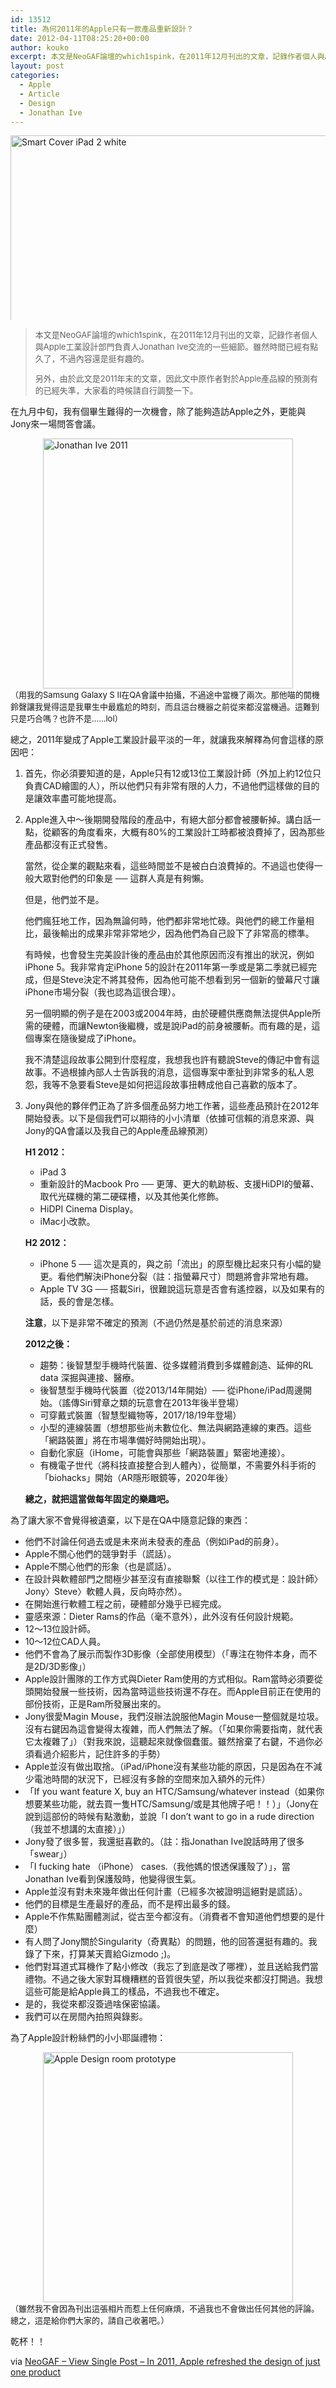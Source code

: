 ```yaml
---
id: 13512
title: 為何2011年的Apple只有一款產品重新設計？
date: 2012-04-11T08:25:20+00:00
author: kouko
excerpt: 本文是NeoGAF論壇的which1spink，在2011年12月刊出的文章，記錄作者個人與Apple工業設計部門負責人Jonathan Ive交流的一些細節。雖然時間已經有點久了，不過內容還是挺有趣的。
layout: post
categories:
  - Apple
  - Article
  - Design
  - Jonathan Ive
---
```

<div style="height: 295px; overflow: hidden;">
  <img style="margin-top: 0px;" title="Smart-Cover-iPad-2-white.jpg" src="/img/2012-04-11-in-2011-apple-refreshed-the-design-of-just-one-product/Smart-Cover-iPad-2-white.jpg" border="0" alt="Smart Cover iPad 2 white" width="525" />
</div>

> <p style="font-size: small;">
>   本文是NeoGAF論壇的which1spink，在2011年12月刊出的文章，記錄作者個人與Apple工業設計部門負責人Jonathan Ive交流的一些細節。雖然時間已經有點久了，不過內容還是挺有趣的。
> </p>
>
> <p style="font-size: small;">
>   另外，由於此文是2011年末的文章，因此文中原作者對於Apple產品線的預測有的已經失準，大家看的時候請自行調整一下。
> </p>


在九月中旬，我有個畢生難得的一次機會，除了能夠造訪Apple之外，更能與Jony來一場問答會議。

<img style="display: block; margin-left: auto; margin-right: auto;" title="Jonathan-Ive-2011.jpg" src="/img/2012-04-11-in-2011-apple-refreshed-the-design-of-just-one-product/Jonathan-Ive-2011.jpg" border="0" alt="Jonathan Ive 2011" width="400" /><span style="font-size: small;">（用我的Samsung Galaxy S II在QA會議中拍攝，不過途中當機了兩次。那他喵的開機鈴聲讓我覺得這是我畢生中最尷尬的時刻，而且這台機器之前從來都沒當機過。這難到只是巧合嗎？也許不是……lol）</span>

總之，2011年變成了Apple工業設計最平淡的一年，就讓我來解釋為何會這樣的原因吧：

1. 首先，你必須要知道的是，Apple只有12或13位工業設計師（外加上約12位只負責CAD繪圖的人），所以他們只有非常有限的人力，不過他們這樣做的目的是讓效率盡可能地提高。
2. Apple進入中～後期開發階段的產品中，有絕大部分都會被腰斬掉。講白話一點，從顧客的角度看來，大概有80%的工業設計工時都被浪費掉了，因為那些產品都沒有正式發售。

   當然，從企業的觀點來看，這些時間並不是被白白浪費掉的。不過這也使得一般大眾對他們的印象是 ── 這群人真是有夠懶。

   但是，他們並不是。

   他們瘋狂地工作，因為無論何時，他們都非常地忙碌。與他們的總工作量相比，最後輸出的成果非常非常地少，因為他們為自己設下了非常高的標準。

   有時候，也會發生完美設計後的產品由於其他原因而沒有推出的狀況，例如iPhone 5。我非常肯定iPhone 5的設計在2011年第一季或是第二季就已經完成，但是Steve決定不將其發佈，因為他可能不想看到另一個新的螢幕尺寸讓iPhone市場分裂（我也認為這很合理）。

   另一個明顯的例子是在2003或2004年時，由於硬體供應商無法提供Apple所需的硬體，而讓Newton後繼機，或是說iPad的前身被腰斬。而有趣的是，這個專案在隨後變成了iPhone。

   我不清楚這段故事公開到什麼程度，我想我也許有聽說Steve的傳記中會有這故事。不過根據內部人士告訴我的消息，這個專案中牽扯到非常多的私人恩怨，我等不急要看Steve是如何把這段故事扭轉成他自己喜歡的版本了。

3. Jony與他的夥伴們正為了許多個產品努力地工作著，這些產品預計在2012年開始發表。以下是個我們可以期待的小小清單（依據可信賴的消息來源、與Jony的QA會議以及我自己的Apple產品線預測）

   **H1 2012：**

   * iPad 3
   * 重新設計的Macbook Pro ── 更薄、更大的軌跡板、支援HiDPI的螢幕、取代光碟機的第二硬碟槽，以及其他美化修飾。
   * HiDPI Cinema Display。
   * iMac小改款。

   **H2 2012：**

   * iPhone 5 ── 這次是真的，與之前「流出」的原型機比起來只有小幅的變更。看他們解決iPhone分裂（註：指螢幕尺寸）問題將會非常地有趣。
   * Apple TV 3G ── 搭載Siri，很難說這玩意是否會有遙控器，以及如果有的話，長的會是怎樣。


   **注意**，以下是非常不確定的預測（不過仍然是基於前述的消息來源）

   **2012之後：**

   * 趨勢：後智慧型手機時代裝置、從多媒體消費到多媒體創造、延伸的RL data 深掘與連接、醫療。
   * 後智慧型手機時代裝置（從2013/14年開始）── 從iPhone/iPad周邊開始。（謠傳Siri臂章之類的玩意會在2013年後半登場）
   * 可穿戴式裝置（智慧型織物等，2017/18/19年登場）
   * 小型的連線裝置（想想那些尚未數位化、無法與網路連線的東西。這些「網路裝置」將在市場準備好時開始出現）。
   * 自動化家庭（iHome，可能會與那些「網路裝置」緊密地連接）。
   * 有機電子世代（將科技直接整合到人體內），從簡單，不需要外科手術的「biohacks」開始（AR隱形眼鏡等，2020年後）

   **總之，就把這當做每年固定的樂趣吧。**

為了讓大家不會覺得被遺棄，以下是在QA中隨意記錄的東西：

  * 他們不討論任何過去或是未來尚未發表的產品（例如iPad的前身）。
  * Apple不關心他們的競爭對手（謊話）。
  * Apple不關心他們的形象（也是謊話）。
  * 在設計與軟體部門之間極少甚至沒有直接聯繫（以往工作的模式是：設計師〉Jony〉Steve〉軟體人員，反向時亦然）。
  * 在開始進行軟體工程之前，硬體部分幾乎已經完成。
  * 靈感來源：Dieter Rams的作品（毫不意外），此外沒有任何設計規範。
  * 12〜13位設計師。
  * 10〜12位CAD人員。
  * 他們不會為了展示而製作3D影像（全部使用模型）（「專注在物件本身，而不是2D/3D影像」）
  * Apple設計團隊的工作方式與Dieter Ram使用的方式相似。Ram當時必須要從頭開始發展一些技術，因為當時這些技術還不存在。而Apple目前正在使用的部份技術，正是Ram所發展出來的。
  * Jony很愛Magin Mouse，我們沒辦法說服他Magin Mouse一整個就是垃圾。沒有右鍵因為這會變得太複雜，而人們無法了解。（「如果你需要指南，就代表它太複雜了」）（對我來說，這聽起來就像個蠢蛋。雖然捨棄了右鍵，不過你必須看過介紹影片，記住許多的手勢）
  * Apple並沒有做出取捨。（iPad/iPhone沒有某些功能的原因，只是因為在不減少電池時間的狀況下，已經沒有多餘的空間來加入額外的元件）
  * 「If you want feature X, buy an HTC/Samsung/whatever instead（如果你想要某些功能，就去買一隻HTC/Samsung/或是其他牌子吧！！）」（Jony在說到這部份的時候有點激動，並說「I don&#8217;t want to go in a rude direction（我並不想講的太直接）」）
  * Jony發了很多誓，我還挺喜歡的。（註：指Jonathan Ive說話時用了很多「swear」）
  * 「I fucking hate （iPhone） cases.（我他媽的恨透保護殼了）」，當Jonathan Ive看到保護殼時，他變得很生氣。
  * Apple並沒有對未來幾年做出任何計畫（已經多次被證明這絕對是謊話）。
  * 他們的目標是生產最好的產品，而不是榨出最多的錢。
  * Apple不作焦點團體測試，從古至今都沒有。（消費者不會知道他們想要的是什麼）
  * 有人問了Jony關於Singularity（奇異點）的問題，他的回答還挺有趣的。我錄了下來，打算某天賣給Gizmodo ;)。
  * 他們對耳道式耳機作了點小修改（我忘了到底是改了哪裡），並且送給我們當禮物。不過之後大家對耳機糟糕的音質很失望，所以我從來都沒打開過。我想這些可能是給Apple員工的樣品，不過我也不確定。
  * 是的，我從來都沒簽過啥保密協議。
  * 我們可以在房間內拍照與錄影。

為了Apple設計粉絲們的小小耶誕禮物：

<img style="display: block; margin-left: auto; margin-right: auto;" title="Apple Design room prototype.jpg" src="/img/2012-04-11-in-2011-apple-refreshed-the-design-of-just-one-product/Apple-Design-room-prototype.jpg"  alt="Apple Design room prototype" width="400" /><span style="font-size: small;">（雖然我不會因為刊出這張相片而惹上任何麻煩，不過我也不會做出任何其他的評論。總之，這是給你們大家的，請自己收著吧。）</span>

乾杯！！

via [NeoGAF &#8211; View Single Post &#8211; In 2011, Apple refreshed the design of just one product](http://neogaf.com/forum/showpost.php?p=33706951&postcount=67)
